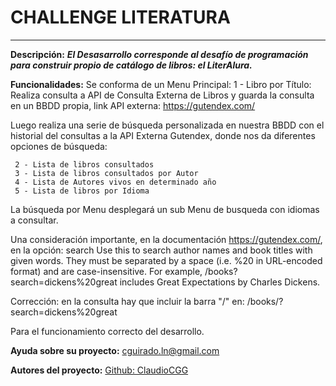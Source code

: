 # CHALLENGE LITERATURA
---
__Descripción:__
**_El Desasarrollo corresponde al desafío de programación para construir propio de catálogo de libros: el LiterAlura._**

__Funcionalidades:__
Se conforma de un Menu Principal:
     1 - Libro por Título: Realiza consulta a API de Consulta Externa de Libros y guarda la consulta en un BBDD propia, link API externa: 
          https://gutendex.com/

  Luego realiza una serie de búsqueda personalizada en nuestra BBDD con el historial del consultas a la API Externa Gutendex, donde nos da diferentes opciones de búsqueda:

     2 - Lista de libros consultados
     3 - Lista de libros consultados por Autor
     4 - Lista de Autores vivos en determinado año
     5 - Lista de libros por Idioma

  La búsqueda por Menu desplegará un sub Menu de busqueda con idiomas a consultar.

  Una consideración importante, en la documentación https://gutendex.com/, en la opción:
      search
        Use this to search author names and book titles with given words. They must be separated by a space (i.e. %20 in URL-encoded format) and are case-insensitive. 
        For example, /books?search=dickens%20great includes Great Expectations by Charles Dickens.

  Corrección: en la consulta hay que incluir la barra "/" en:
                /books/?search=dickens%20great

Para el funcionamiento correcto del desarrollo.

__Ayuda sobre su proyecto:__
cguirado.ln@gmail.com

__Autores del proyecto:__
[Github: ClaudioCGG](https://github.com/ClaudioCGG)

